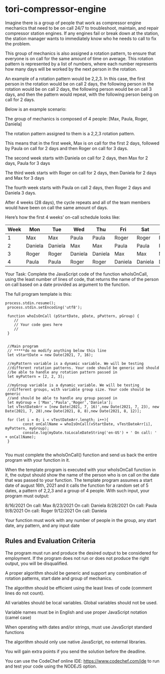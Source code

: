 # tori-compressor-engine

Imagine there is a group of people that work as compressor engine mechanics that need to be on call 24/7 to troubleshoot, maintain, and repair compressor station engines. If any engines fail or break down at the station, the station manager wants to immediately know who he needs to call to fix the problem.

This group of mechanics is also assigned a rotation pattern, to ensure that everyone is on call for the same amount of time on average. This rotation pattern is represented by a list of numbers, where each number represents how many days will be worked by the next person in the rotation. 

An example of a rotation pattern would be 2,2,3. In this case, the first person in the rotation would be on call 2 days, the following person in the rotation would be on call 2 days, the following person would be on call 3 days, and then the pattern would repeat, with the following person being on call for 2 days.

Below is an example scenario:

The group of mechanics is composed of 4 people: [Max, Paula, Roger, Daniela]

The rotation pattern assigned to them is a 2,2,3 rotation pattern.

This means that in the first week, Max is on call for the first 2 days, followed by Paula on call for 2 days and then Roger on call for 3 days. 

The second week starts with Daniela on call for 2 days, then Max for 2 days, Paula for 3 days

The third week starts with Roger on call for 2 days, then Daniela for 2 days and Max for 3 days

The fourth week starts with Paula on call 2 days, then Roger 2 days and Daniela 3 days.

After 4 weeks (28 days), the cycle repeats and all of the team members would have been on call the same amount of days. 

Here’s how the first 4 weeks’ on-call schedule looks like:

Week|Mon|Tue|Wed|Thu|Fri|Sat|Sun
----|---|---|---|---|---|---|---
1	|Max |Max	|Paula	|Paula	|Roger	|Roger	|Roger
2	|Daniela|	Daniela	|Max	|Max	|Paula	|Paula	|Paula
3	|Roger|	Roger	|Daniela	|Daniela	|Max	|Max	|Max
4	|Paula|	Paula|	Roger	|Roger	|Daniela	|Daniela	|Daniela


Your Task:
Complete the JavaScript code of the function whoIsOnCall, using the least number of lines of code, that returns the name of the person on call based on a date provided as argument to the function.

The full program template is this:

```
process.stdin.resume();
 process.stdin.setEncoding('utf8');
 
 function whoIsOnCall (pStartDate, pDate, pPattern, pGroup) {
    //
    // Your code goes here
    //
 }
 

 //Main program 
 // *****do no modify anything below this line
 let vStartDate = new Date(2021, 7, 16);

 //myPattern variable is a dynamic variable. We will be testing
 //different rotation patterns. Your code should be generic and should
 //be able to handle any rotation pattern passed in
 let myPattern = [2, 2, 3];

 //myGroup variable is a dynamic variable. We will be testing
 //different groups, with variable group size. Your code should be generic 
 //and should be able to handle any group passed in
 let myGroup = ['Max','Paula','Roger','Daniela'];
 let vTestDateArr = [new Date(2021, 7, 16)',new Date(2021, 7, 23), new Date(2021, 7, 28),new Date(2021, 8, 8),new Date(2021, 8, 12)];

 for (let i = 0; i < vTestDateArr.length; i++){
        const onCallName = whoIsOnCall(vStartDate, vTestDateArr[i], myPattern, myGroup);
        console.log(myDate.toLocaleDateString('en-US') + ' On call: ' + onCallName);
 }
    
```

You must complete the whoIsOnCall() function and send us back the entire program with your function in it.

When the template program is executed with your whoIsOnCall function in it, the output should show the name of the person who is on call on the date that was passed to your function. The template program assumes a start date of august 16th, 2021 and it calls the function for a random set of 5 dates, a pattern of 2,2,3 and a group of 4 people. With such input, your program must output:

8/16/2021 On call: Max
8/23/2021 On call: Daniela
8/28/2021 On call: Paula
9/8/2021 On call: Roger
9/12/2021 On call: Daniela

Your function must work with any number of people in the group, any start date, any pattern, and any input date


## Rules and Evaluation Criteria

The program must run and produce the desired output to be considered for employment. If the program does not run or does not produce the right output, you will be disqualified.

A proper algorithm should be generic and support any combination of rotation patterns, start date and group of mechanics.

The algorithm should be efficient using the least lines of code (comment lines do not count).

All variables should be local variables. Global variables should not be used.

Variable names must be in English and use proper JavaScript notation (camel case)

When operating with dates and/or strings, must use JavaScript standard functions

The algorithm should only use native JavaScript, no external libraries.

You will gain extra points if you send the solution before the deadline.

You can use the CodeChef online IDE: https://www.codechef.com/ide to run and test your code using the NODEJS option.
